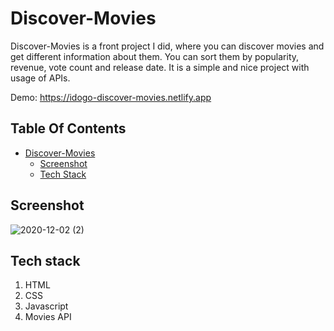 # Discover-Movies
Discover-Movies is a front project I did, where you can discover movies and get different information about them.
You can sort them by popularity, revenue, vote count and release date.
It is a simple and nice project with usage of APIs.

Demo: https://idogo-discover-movies.netlify.app

## Table Of Contents
- [Discover-Movies](#Discover-Movies)
  * [Screenshot](#screenshot)
  * [Tech Stack](#tech-stack)
  
## Screenshot
![2020-12-02 (2)](https://user-images.githubusercontent.com/72794422/100901968-19292900-34cd-11eb-98dd-b99221a39a87.png)

## Tech stack
1. HTML
2. CSS
4. Javascript
3. Movies API

